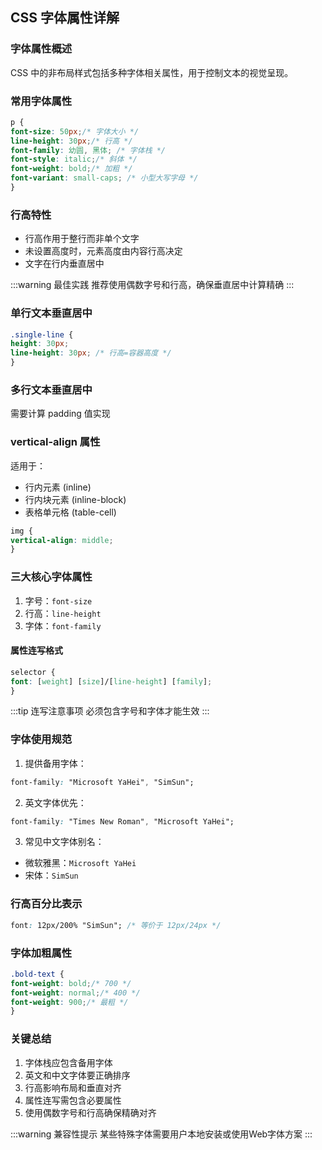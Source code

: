 ## CSS 字体属性详解

### 字体属性概述
CSS 中的非布局样式包括多种字体相关属性，用于控制文本的视觉呈现。

### 常用字体属性
```css
p {
font-size: 50px;/* 字体大小 */
line-height: 30px;/* 行高 */
font-family: 幼圆, 黑体; /* 字体栈 */
font-style: italic;/* 斜体 */
font-weight: bold;/* 加粗 */
font-variant: small-caps; /* 小型大写字母 */
}
```

### 行高特性
- 行高作用于整行而非单个文字
- 未设置高度时，元素高度由内容行高决定
- 文字在行内垂直居中

:::warning 最佳实践
推荐使用偶数字号和行高，确保垂直居中计算精确
:::

### 单行文本垂直居中
```css
.single-line {
height: 30px;
line-height: 30px; /* 行高=容器高度 */
}
```

### 多行文本垂直居中
需要计算 padding 值实现

### vertical-align 属性
适用于：
- 行内元素 (inline)
- 行内块元素 (inline-block)
- 表格单元格 (table-cell)

```css
img {
vertical-align: middle;
}
```

### 三大核心字体属性
1. 字号：`font-size`
2. 行高：`line-height`
3. 字体：`font-family`

#### 属性连写格式
```css
selector {
font: [weight] [size]/[line-height] [family];
}
```

:::tip 连写注意事项
必须包含字号和字体才能生效
:::

### 字体使用规范
1. 提供备用字体：
```css
font-family: "Microsoft YaHei", "SimSun";
```

2. 英文字体优先：
```css
font-family: "Times New Roman", "Microsoft YaHei";
```

3. 常见中文字体别名：
- 微软雅黑：`Microsoft YaHei`
- 宋体：`SimSun`

### 行高百分比表示
```css
font: 12px/200% "SimSun"; /* 等价于 12px/24px */
```

### 字体加粗属性
```css
.bold-text {
font-weight: bold;/* 700 */
font-weight: normal;/* 400 */
font-weight: 900;/* 最粗 */
}
```

### 关键总结
1. 字体栈应包含备用字体
2. 英文和中文字体要正确排序
3. 行高影响布局和垂直对齐
4. 属性连写需包含必要属性
5. 使用偶数字号和行高确保精确对齐

:::warning 兼容性提示
某些特殊字体需要用户本地安装或使用Web字体方案
:::